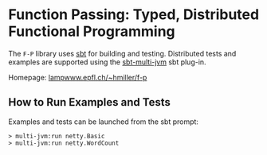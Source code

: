 # Function Passing: Typed, Distributed Functional Programming

The `F-P` library uses [sbt](http://www.scala-sbt.org/) for building and
testing. Distributed tests and examples are supported using the
[sbt-multi-jvm](https://github.com/sbt/sbt-multi-jvm) sbt plug-in.

Homepage: [lampwww.epfl.ch/~hmiller/f-p](lampwww.epfl.ch/~hmiller/f-p)

## How to Run Examples and Tests

Examples and tests can be launched from the sbt prompt:

```
> multi-jvm:run netty.Basic
> multi-jvm:run netty.WordCount
```
